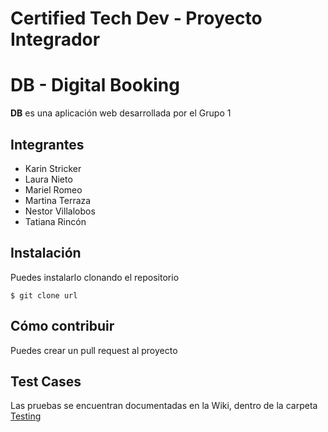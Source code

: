 # Certified Tech Dev - Proyecto Integrador

# DB - Digital Booking

**DB** es una aplicación web desarrollada por el Grupo 1

## Integrantes

- Karin Stricker
- Laura Nieto
- Mariel Romeo
- Martina Terraza
- Nestor Villalobos
- Tatiana Rincón

## Instalación

Puedes instalarlo clonando el repositorio

`$ git clone url`

## Cómo contribuir

Puedes crear un pull request al proyecto

## Test Cases

Las pruebas se encuentran documentadas en la Wiki, dentro de la carpeta  
[Testing](https://gitlab.com/proyecto-integrador-0321/camada-3/grupo-1/-/wikis/Testing)


